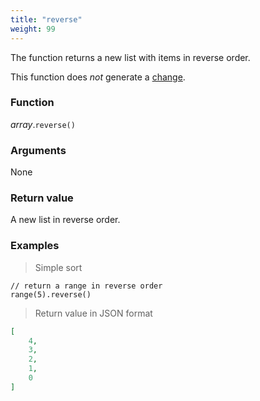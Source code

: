 ```yaml
---
title: "reverse"
weight: 99
---
```


The function returns a new list with items in reverse order.

This function does *not* generate a [change](../../../overview/changes).

### Function

*array*.`reverse()`

### Arguments

None

### Return value

A new list in reverse order.

### Examples

> Simple sort

```thingsdb,json_response
// return a range in reverse order
range(5).reverse()
```

> Return value in JSON format

```json
[
    4,
    3,
    2,
    1,
    0
]
```
